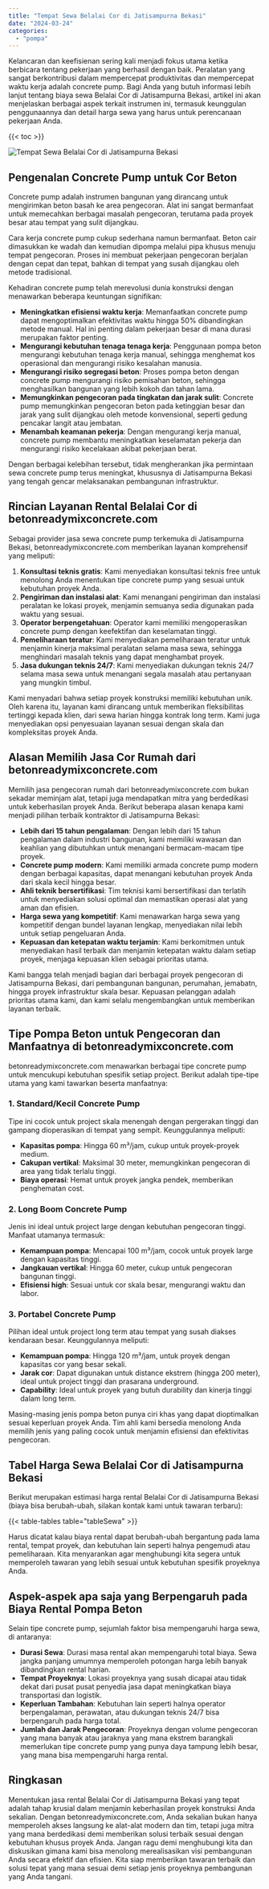 ```yaml
---
title: "Tempat Sewa Belalai Cor di Jatisampurna Bekasi"
date: "2024-03-24"
categories: 
  - "pompa"
---
```


Kelancaran dan keefisienan sering kali menjadi fokus utama ketika berbicara tentang pekerjaan yang berhasil dengan baik. Peralatan yang sangat berkontribusi dalam mempercepat produktivitas dan mempercepat waktu kerja adalah concrete pump. Bagi Anda yang butuh informasi lebih lanjut tentang biaya sewa Belalai Cor di Jatisampurna Bekasi, artikel ini akan menjelaskan berbagai aspek terkait instrumen ini, termasuk keunggulan penggunaannya dan detail harga sewa yang harus untuk perencanaan pekerjaan Anda.

{{< toc >}}

![Tempat Sewa Belalai Cor di Jatisampurna Bekasi](https://betoncor8.github.io/pump/concrete-pump%20(6).png)

## Pengenalan Concrete Pump untuk Cor Beton

Concrete pump adalah instrumen bangunan yang dirancang untuk mengirimkan beton basah ke area pengecoran. Alat ini sangat bermanfaat untuk memecahkan berbagai masalah pengecoran, terutama pada proyek besar atau tempat yang sulit dijangkau.

Cara kerja concrete pump cukup sederhana namun bermanfaat. Beton cair dimasukkan ke wadah dan kemudian dipompa melalui pipa khusus menuju tempat pengecoran. Proses ini membuat pekerjaan pengecoran berjalan dengan cepat dan tepat, bahkan di tempat yang susah dijangkau oleh metode tradisional.

Kehadiran concrete pump telah merevolusi dunia konstruksi dengan menawarkan beberapa keuntungan signifikan:

- **Meningkatkan efisiensi waktu kerja**: Memanfaatkan concrete pump dapat mengoptimalkan efektivitas waktu hingga 50% dibandingkan metode manual. Hal ini penting dalam pekerjaan besar di mana durasi merupakan faktor penting.
- **Mengurangi kebutuhan tenaga tenaga kerja**: Penggunaan pompa beton mengurangi kebutuhan tenaga kerja manual, sehingga menghemat kos operasional dan mengurangi risiko kesalahan manusia.
- **Mengurangi risiko segregasi beton**: Proses pompa beton dengan concrete pump mengurangi risiko pemisahan beton, sehingga menghasilkan bangunan yang lebih kokoh dan tahan lama.
- **Memungkinkan pengecoran pada tingkatan dan jarak sulit**: Concrete pump memungkinkan pengecoran beton pada ketinggian besar dan jarak yang sulit dijangkau oleh metode konvensional, seperti gedung pencakar langit atau jembatan.
- **Menambah keamanan pekerja**: Dengan mengurangi kerja manual, concrete pump membantu meningkatkan keselamatan pekerja dan mengurangi risiko kecelakaan akibat pekerjaan berat.

Dengan berbagai kelebihan tersebut, tidak mengherankan jika permintaan sewa concrete pump terus meningkat, khususnya di Jatisampurna Bekasi yang tengah gencar melaksanakan pembangunan infrastruktur.

## Rincian Layanan Rental Belalai Cor di betonreadymixconcrete.com

Sebagai provider jasa sewa concrete pump terkemuka di Jatisampurna Bekasi, betonreadymixconcrete.com memberikan layanan komprehensif yang meliputi:

1. **Konsultasi teknis gratis**: Kami menyediakan konsultasi teknis free untuk menolong Anda menentukan tipe concrete pump yang sesuai untuk kebutuhan proyek Anda.
2. **Pengiriman dan instalasi alat**: Kami menangani pengiriman dan instalasi peralatan ke lokasi proyek, menjamin semuanya sedia digunakan pada waktu yang sesuai.
3. **Operator berpengetahuan**: Operator kami memiliki mengoperasikan concrete pump dengan keefektifan dan keselamatan tinggi.
4. **Pemeliharaan teratur**: Kami menyediakan pemeliharaan teratur untuk menjamin kinerja maksimal peralatan selama masa sewa, sehingga menghindari masalah teknis yang dapat menghambat proyek.
5. **Jasa dukungan teknis 24/7**: Kami menyediakan dukungan teknis 24/7 selama masa sewa untuk menangani segala masalah atau pertanyaan yang mungkin timbul.

Kami menyadari bahwa setiap proyek konstruksi memiliki kebutuhan unik. Oleh karena itu, layanan kami dirancang untuk memberikan fleksibilitas tertinggi kepada klien, dari sewa harian hingga kontrak long term. Kami juga menyediakan opsi penyesuaian layanan sesuai dengan skala dan kompleksitas proyek Anda.

## Alasan Memilih Jasa Cor Rumah dari betonreadymixconcrete.com

Memilih jasa pengecoran rumah dari betonreadymixconcrete.com bukan sekadar meminjam alat, tetapi juga mendapatkan mitra yang berdedikasi untuk keberhasilan proyek Anda. Berikut beberapa alasan kenapa kami menjadi pilihan terbaik kontraktor di Jatisampurna Bekasi:

- **Lebih dari 15 tahun pengalaman**: Dengan lebih dari 15 tahun pengalaman dalam industri bangunan, kami memiliki wawasan dan keahlian yang dibutuhkan untuk menangani bermacam-macam tipe proyek.
- **Concrete pump modern**: Kami memiliki armada concrete pump modern dengan berbagai kapasitas, dapat menangani kebutuhan proyek Anda dari skala kecil hingga besar.
- **Ahli teknik bersertifikasi**: Tim teknisi kami bersertifikasi dan terlatih untuk menyediakan solusi optimal dan memastikan operasi alat yang aman dan efisien.
- **Harga sewa yang kompetitif**: Kami menawarkan harga sewa yang kompetitif dengan bundel layanan lengkap, menyediakan nilai lebih untuk setiap pengeluaran Anda.
- **Kepuasan dan ketepatan waktu terjamin**: Kami berkomitmen untuk menyediakan hasil terbaik dan menjamin ketepatan waktu dalam setiap proyek, menjaga kepuasan klien sebagai prioritas utama.

Kami bangga telah menjadi bagian dari berbagai proyek pengecoran di Jatisampurna Bekasi, dari pembangunan bangunan, perumahan, jemabatn, hingga proyek infrastruktur skala besar. Kepuasan pelanggan adalah prioritas utama kami, dan kami selalu mengembangkan untuk memberikan layanan terbaik.

## Tipe Pompa Beton untuk Pengecoran dan Manfaatnya di betonreadymixconcrete.com

betonreadymixconcrete.com menawarkan berbagai tipe concrete pump untuk mencukupi kebutuhan spesifik setiap project. Berikut adalah tipe-tipe utama yang kami tawarkan beserta manfaatnya:

### 1\. Standard/Kecil Concrete Pump

Tipe ini cocok untuk project skala menengah dengan pergerakan tinggi dan gampang dioperasikan di tempat yang sempit. Keunggulannya meliputi:

- **Kapasitas pompa**: Hingga 60 m³/jam, cukup untuk proyek-proyek medium.
- **Cakupan vertikal**: Maksimal 30 meter, memungkinkan pengecoran di area yang tidak terlalu tinggi.
- **Biaya operasi**: Hemat untuk proyek jangka pendek, memberikan penghematan cost.

### 2\. Long Boom Concrete Pump

Jenis ini ideal untuk project large dengan kebutuhan pengecoran tinggi. Manfaat utamanya termasuk:

- **Kemampuan pompa**: Mencapai 100 m³/jam, cocok untuk proyek large dengan kapasitas tinggi.
- **Jangkauan vertikal**: Hingga 60 meter, cukup untuk pengecoran bangunan tinggi.
- **Efisiensi high**: Sesuai untuk cor skala besar, mengurangi waktu dan labor.

### 3\. Portabel Concrete Pump

Pilihan ideal untuk project long term atau tempat yang susah diakses kendaraan besar. Keunggulannya meliputi:

- **Kemampuan pompa**: Hingga 120 m³/jam, untuk proyek dengan kapasitas cor yang besar sekali.
- **Jarak cor**: Dapat digunakan untuk distance ekstrem (hingga 200 meter), ideal untuk project tinggi dan prasarana underground.
- **Capability**: Ideal untuk proyek yang butuh durability dan kinerja tinggi dalam long term.

Masing-masing jenis pompa beton punya ciri khas yang dapat dioptimalkan sesuai keperluan proyek Anda. Tim ahli kami bersedia menolong Anda memilih jenis yang paling cocok untuk menjamin efisiensi dan efektivitas pengecoran.

## Tabel Harga Sewa Belalai Cor di Jatisampurna Bekasi

Berikut merupakan estimasi harga rental Belalai Cor di Jatisampurna Bekasi (biaya bisa berubah-ubah, silakan kontak kami untuk tawaran terbaru):

{{< table-tables table="tableSewa" >}}

Harus dicatat kalau biaya rental dapat berubah-ubah bergantung pada lama rental, tempat proyek, dan kebutuhan lain seperti halnya pengemudi atau pemeliharaan. Kita menyarankan agar menghubungi kita segera untuk memperoleh tawaran yang lebih sesuai untuk kebutuhan spesifik proyeknya Anda.

## Aspek-aspek apa saja yang Berpengaruh pada Biaya Rental Pompa Beton

Selain tipe concrete pump, sejumlah faktor bisa mempengaruhi harga sewa, di antaranya:

- **Durasi Sewa**: Durasi masa rental akan mempengaruhi total biaya. Sewa jangka panjang umumnya memperoleh potongan harga lebih banyak dibandingkan rental harian.
- **Tempat Proyeknya**: Lokasi proyeknya yang susah dicapai atau tidak dekat dari pusat pusat penyedia jasa dapat meningkatkan biaya transportasi dan logistik.
- **Keperluan Tambahan**: Kebutuhan lain seperti halnya operator berpengalaman, perawatan, atau dukungan teknis 24/7 bisa berpengaruh pada harga total.
- **Jumlah dan Jarak Pengecoran**: Proyeknya dengan volume pengecoran yang mana banyak atau jaraknya yang mana ekstrem barangkali memerlukan tipe concrete pump yang punya daya tampung lebih besar, yang mana bisa mempengaruhi harga rental.

## Ringkasan

Menentukan jasa rental Belalai Cor di Jatisampurna Bekasi yang tepat adalah tahap krusial dalam menjamin keberhasilan proyek konstruksi Anda sekalian. Dengan betonreadymixconcrete.com, Anda sekalian bukan hanya memperoleh akses langsung ke alat-alat modern dan tim, tetapi juga mitra yang mana berdedikasi demi memberikan solusi terbaik sesuai dengan kebutuhan khusus proyek Anda. Jangan ragu demi menghubungi kita dan diskusikan gimana kami bisa menolong merealisasikan visi pembangunan Anda secara efektif dan efisien. Kita siap memberikan tawaran terbaik dan solusi tepat yang mana sesuai demi setiap jenis proyeknya pembangunan yang Anda tangani.
